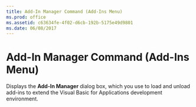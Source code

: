 ```yaml
---
title: Add-In Manager Command (Add-Ins Menu)
ms.prod: office
ms.assetid: c63634fe-4f02-d6cb-192b-5175e49d9801
ms.date: 06/08/2017
---
```



# Add-In Manager Command (Add-Ins Menu)

Displays the  **Add-In Manager** dialog box, which you use to load and unload add-ins to extend the Visual Basic for Applications development environment.


